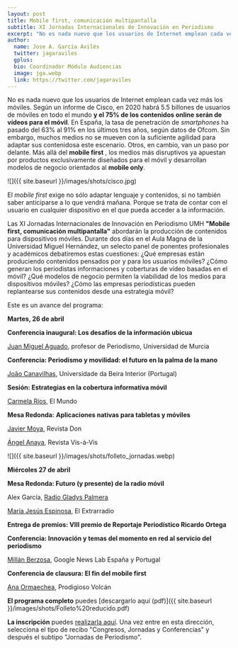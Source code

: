 ```yaml
---
layout: post
title: Mobile first, comunicación multipantalla
subtitle: XI Jornadas Internacionales de Innovación en Periodismo
excerpt: "No es nada nuevo que los usuarios de Internet emplean cada vez más los móviles. Según un informe de Cisco, en 2020 habrá 5.5 billones de usuarios de móviles en todo el mundo y el 75% de los contenidos online serán de vídeos para el móvil. En España, la tasa de penetración de smartphones ha pasado del 63% al 91% en los últimos tres años, según datos de Ofcom."
author:
  name: Jose A. García Avilés
  twitter: jagaraviles
  gplus:  
  bio: Coordinador Módulo Audiencias
  image: jga.webp
  link: https://twitter.com/jagaraviles
---
```

No es nada nuevo que los usuarios de Internet emplean cada vez más los móviles. Según un informe de Cisco, en 2020 habrá 5.5 billones de usuarios de móviles en todo el mundo **y el 75% de los contenidos online serán de vídeos para el móvil**. En España, la tasa de penetración de _smartphones_ ha pasado del 63% al 91% en los últimos tres años, según datos de Ofcom. Sin embargo, muchos medios no se mueven con la suficiente agilidad para adaptar sus contenidosa este escenario. Otros, en cambio, van un paso por delante. Más allá del **mobile first** , los medios más disruptivos ya apuestan por productos exclusivamente diseñados para el móvil y desarrollan modelos de negocio orientados al **mobile only**.

![]({{ site.baseurl }}/images/shots/cisco.jpg)

El _mobile first_ exige no sólo adaptar lenguaje y contenidos, si no también saber anticiparse a lo que vendrá mañana. Porque se trata de contar con el usuario en cualquier dispositivo en el que pueda acceder a la información.

Las XI Jornadas Internacionales de Innovación en Periodismo UMH **"Mobile first, comunicación multipantalla"** abordarán la producción de contenidos para dispositivos móviles. Durante dos días en el Aula Magna de la Universidad Miguel Hernández, un selecto panel de ponentes profesionales y académicos debatiremos estas cuestiones: ¿Qué empresas están produciendo contenidos pensados por y para los usuarios móviles? ¿Cómo generan los periodistas informaciones y coberturas de vídeo basadas en el móvil? ¿Qué modelos de negocio permiten la viabilidad de los medios para dispositivos móviles? ¿Cómo las empresas periodísticas pueden replantearse sus contenidos desde una estrategia móvil?

Este es un avance del programa:

**Martes, 26 de abril**

**Conferencia inaugural: Los desafíos de la información ubicua**

[Juan Miguel Aguado](https://twitter.com/juanchoaguado), profesor de Periodismo, Universidad de Murcia

**Conferencia: Periodismo y movilidad: el futuro en la palma de la mano**

[João Canavilhas](https://twitter.com/jcanavilhas), Universidade da Beira Interior (Portugal)

**Sesión: Estrategias en la cobertura informativa móvil**

[Carmela Ríos](https://twitter.com/CarmelaRios), El Mundo

**Mesa Redonda:**  **Aplicaciones nativas para tabletas y móviles**

[Javier Moya](https://twitter.com/javiermoya), Revista Don

[Ángel Anaya](https://twitter.com/Angel_Anaya), Revista Vis-á-Vis

![]({{ site.baseurl }}/images/shots/folleto_jornadas.webp)

**Miércoles 27 de abril**

**Mesa Redonda: Futuro (y presente) de la radio móvil**

Alex García, [Radio Gladys Palmera](https://twitter.com/GladysPalmera)

[María Jesús Espinosa](https://twitter.com/mjesusespinosa), El Extrarradio

**Entrega de premios: VIII premio de Reportaje Periodístico Ricardo Ortega**

**Conferencia: Innovación y temas del momento en red al servicio del periodismo**

[Millán Berzosa](https://twitter.com/mberzosa), Google News Lab España y Portugal

**Conferencia de clausura: El fin del mobile first**

[Ana Ormaechea](https://twitter.com/aormaechea), Prodigioso Volcán

**El programa completo** puedes [descargarlo aquí (pdf)]({{ site.baseurl }}/images/shots/Folleto%20reducido.pdf)

**La inscripción** puedes [realizarla aquí](http://www.umh.es/recibos). Una vez entre en esta dirección, selecciona el tipo de recibo "Congresos, Jornadas y Conferencias" y después el subtipo "Jornadas de Periodismo".